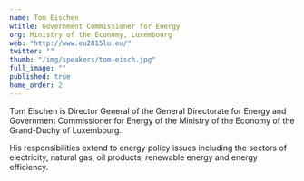 ```yaml
---
name: Tom Eischen
wtitle: Government Commissioner for Energy
org: Ministry of the Economy, Luxembourg
web: "http://www.eu2015lu.eu/"
twitter: ""
thumb: "/img/speakers/tom-eisch.jpg"
full_image: ""
published: true
home_order: 2
---
```


Tom Eischen is Director General of the General Directorate for Energy and Government Commissioner for Energy of the Ministry of the Economy of the Grand-Duchy of Luxembourg. 

His responsibilities extend to energy policy issues including the sectors of electricity, natural gas, oil products, renewable energy and energy efficiency.
